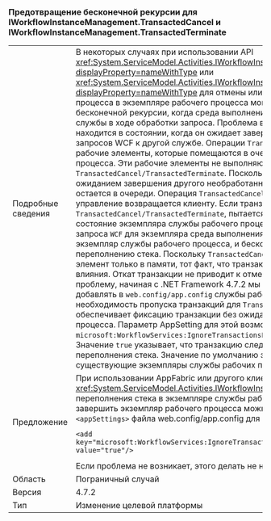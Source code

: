 ### <a name="avoiding-endless-recursion-for-iworkflowinstancemanagementtransactedcancel-and-iworkflowinstancemanagementtransactedterminate"></a>Предотвращение бесконечной рекурсии для IWorkflowInstanceManagement.TransactedCancel и IWorkflowInstanceManagement.TransactedTerminate

|   |   |
|---|---|
|Подробные сведения|В некоторых случаях при использовании API <xref:System.ServiceModel.Activities.IWorkflowInstanceManagement.TransactedCancel%2A?displayProperty=nameWithType> или <xref:System.ServiceModel.Activities.IWorkflowInstanceManagement.TransactedTerminate%2A?displayProperty=nameWithType> для отмены или завершения экземпляра службы рабочего процесса в экземпляре рабочего процесса могло возникать переполнение стека из-за бесконечной рекурсии, когда среда выполнения <code>Workflow</code> пыталась сохранить экземпляр службы в ходе обработки запроса. Проблема возникает, если экземпляр рабочего процесса находится в состоянии, когда он ожидает завершения некоторых других необработанных запросов WCF к другой службе. Операции <code>TransactedCancel</code> и <code>TransactedTerminate</code> создают рабочие элементы, которые помещаются в очередь для экземпляра службы рабочего процесса. Эти рабочие элементы не выполняются в рамках обработки запроса <code>TransactedCancel/TransactedTerminate</code>. Поскольку экземпляр службы рабочего процесса занят ожиданием завершения другого необработанного запроса WCF, созданный рабочий элемент остается в очереди. Операция <code>TransactedCancel/TransactedTerminate</code> завершается, и управление возвращается клиенту. Если транзакция, связанная с операцией <code>TransactedCancel/TransactedTerminate</code>, пытается выполнить фиксацию, ей требуется сохранить состояние экземпляра службы рабочего процесса. Однако из-за наличия незавершенного запроса <code>WCF</code> для экземпляра среда выполнения рабочего процесса не может сохранить экземпляр службы рабочего процесса, и бесконечный цикл рекурсии приводит к переполнению стека. Поскольку <code>TransactedCancel</code> и <code>TransactedTerminate</code> создают рабочий элемент только в памяти, тот факт, что транзакция существует, не оказывает никакого влияния. Откат транзакции не приводит к отмене рабочего элемента. Чтобы устранить эту проблему, начиная с .NET Framework 4.7.2 мы представили <code>AppSetting</code>, который можно добавлять в <code>web.config/app.config</code> службы рабочего процесса, чтобы указать на необходимость пропуска транзакций для <code>TransactedCancel</code> и <code>TransactedTerminate</code>. Это обеспечивает фиксацию транзакции без ожидания сохранения экземпляра рабочего процесса. Параметр AppSetting для этой возможности называется <code>microsoft:WorkflowServices:IgnoreTransactionsForTransactedCancelAndTransactedTerminate</code>. Значение <code>true</code> указывает, что транзакцию следует игнорировать, что позволяет избежать переполнения стека. Значение по умолчанию этого AppSetting — <code>false</code>, поэтому существующие экземпляры службы рабочих процессов не затрагиваются.|
|Предложение|При использовании AppFabric или другого клиента <xref:System.ServiceModel.Activities.IWorkflowInstanceManagement> и возникновении переполнения стека в экземпляре службы рабочего процесса при попытке отменить или завершить экземпляр рабочего процесса можно добавить следующий код в часть <code>&lt;appSettings&gt;</code> файла web.config/app.config для службы рабочего процесса:<pre><code class="lang-xml">&lt;add key=&quot;microsoft:WorkflowServices:IgnoreTransactionsForTransactedCancelAndTransactedTerminate&quot; value=&quot;true&quot;/&gt;&#13;&#10;</code></pre>Если проблема не возникает, этого делать не нужно.|
|Область|Пограничный случай|
|Версия|4.7.2|
|Тип|Изменение целевой платформы|

